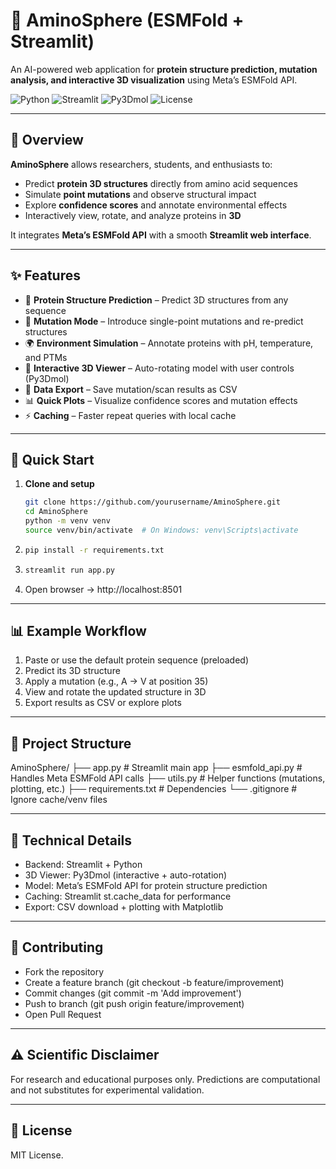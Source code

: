 # 🧬 AminoSphere (ESMFold + Streamlit)
An AI-powered web application for **protein structure prediction, mutation analysis, and interactive 3D visualization** using Meta’s ESMFold API.  

![Python](https://img.shields.io/badge/python-v3.9+-blue.svg)
![Streamlit](https://img.shields.io/badge/streamlit-v1.32+-red.svg)
![Py3Dmol](https://img.shields.io/badge/py3Dmol-latest-orange.svg)
![License](https://img.shields.io/badge/license-MIT-green.svg)

---

## 🎯 Overview  
**AminoSphere** allows researchers, students, and enthusiasts to:  
- Predict **protein 3D structures** directly from amino acid sequences  
- Simulate **point mutations** and observe structural impact  
- Explore **confidence scores** and annotate environmental effects  
- Interactively view, rotate, and analyze proteins in **3D**  

It integrates **Meta’s ESMFold API** with a smooth **Streamlit web interface**.  

---

## ✨ Features  
- 🧪 **Protein Structure Prediction** – Predict 3D structures from any sequence  
- 🔄 **Mutation Mode** – Introduce single-point mutations and re-predict structures  
- 🌍 **Environment Simulation** – Annotate proteins with pH, temperature, and PTMs  
- 🎥 **Interactive 3D Viewer** – Auto-rotating model with user controls (Py3Dmol)  
- 💾 **Data Export** – Save mutation/scan results as CSV  
- 📊 **Quick Plots** – Visualize confidence scores and mutation effects  
- ⚡ **Caching** – Faster repeat queries with local cache  

---

## 🚀 Quick Start  

1. **Clone and setup**  
   ```bash
   git clone https://github.com/yourusername/AminoSphere.git
   cd AminoSphere
   python -m venv venv
   source venv/bin/activate  # On Windows: venv\Scripts\activate
2. ```bash
   pip install -r requirements.txt
3. ```bash
   streamlit run app.py
4. Open browser → http://localhost:8501

---

## 📊 Example Workflow
1. Paste or use the default protein sequence (preloaded)
2. Predict its 3D structure
3. Apply a mutation (e.g., A → V at position 35)
4. View and rotate the updated structure in 3D
5. Export results as CSV or explore plots

---

## 📁 Project Structure
AminoSphere/
├── app.py              # Streamlit main app
├── esmfold_api.py      # Handles Meta ESMFold API calls
├── utils.py            # Helper functions (mutations, plotting, etc.)
├── requirements.txt    # Dependencies
└── .gitignore          # Ignore cache/venv files

---

## 🔧 Technical Details
- Backend: Streamlit + Python
- 3D Viewer: Py3Dmol (interactive + auto-rotation)
- Model: Meta’s ESMFold API for protein structure prediction
- Caching: Streamlit st.cache_data for performance
- Export: CSV download + plotting with Matplotlib

---

## 🤝 Contributing
- Fork the repository
- Create a feature branch (git checkout -b feature/improvement)
- Commit changes (git commit -m 'Add improvement')
- Push to branch (git push origin feature/improvement)
- Open Pull Request

---

## ⚠️ Scientific Disclaimer
For research and educational purposes only. Predictions are computational and not substitutes for experimental validation.

---

## 📜 License
MIT License.
